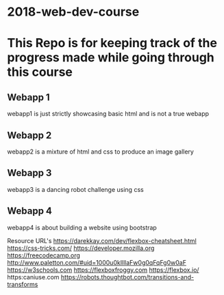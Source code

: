 # 2018-web-dev-course
# This Repo is for keeping track of the progress made while going through this course


## Webapp 1 ##
webapp1 is just strictly showcasing basic html and is not a true webapp

## Webapp 2 ##
webapp2 is a mixture of html and css to produce an image gallery

## Webapp 3 ##
webapp3 is a dancing robot challenge using css

## Webapp 4 ##
webapp4 is about building a website using bootstrap


Resource URL's
https://darekkay.com/dev/flexbox-cheatsheet.html
https://css-tricks.com/
https://developer.mozilla.org
https://freecodecamp.org
http://www.paletton.com/#uid=1000u0kllllaFw0g0qFqFg0w0aF
https://w3schools.com
https://flexboxfroggy.com
https://flexbox.io/
https:caniuse.com
https://robots.thoughtbot.com/transitions-and-transforms